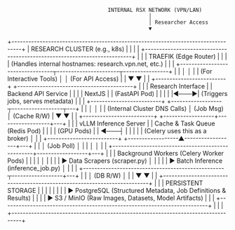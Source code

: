 

                                    INTERNAL RSX NETWORK (VPN/LAN)
                                                 │
                                                 │ Researcher Access
                                                 ▼
  +---------------------------------------------------------------------------------+
  |                            RESEARCH CLUSTER (e.g., k8s)                  |
  |                                                                                 |
  |   +-------------------------------------------------------------------------+   |
  |   |                             TRAEFIK (Edge Router)                       |   |
  |   |        (Handles internal hostnames: research.vpn.net, etc.)             |   |
  |   +---------------------------------┬----------------------┬----------------+   |
  |                                     │                      │                    |
  |   (For Interactive Tools)           │                      │ (For API Access)   |
  |                                     ▼                      ▼                    |
  |   +-------------------------+     +-----------------------------------------+   |
  |   |  Research Interface     |     |  Backend API Service                    |   |
  |   |  NextJS                |     |  (FastAPI Pod)                          |   |
  |   |                         |◄───►|  (Triggers jobs, serves metadata)       |   |
  |   +-------------------------+     +------------------┬------------------┬---+   |
  |                                                      │                  │       |
  |                      (Internal Cluster DNS Calls)    │ (Job Msg)        │ (Cache R/W)
  |                                                      ▼                  ▼       |
  |   +-------------------------+     +------------------+------------------+---+   |
  |   |  vLLM Inference Server  |     |  Cache & Task Queue (Redis Pod)         |   |
  |   |  (GPU Pods)             |     |                                     ◄───┤   |
  |   |                         |     |  (Celery uses this as a broker)         │   |
  |   +-------------------------+     +------------------▲------------------+---+   |
  |                                                      │ (Job Poll)       │       |
  |                                                      │                  │       |
  |   +--------------------------------------------------+------------------+---+   |
  |   |  Background Workers (Celery Worker Pods)                                |   |
  |   |                                                                     │   |   |
  |   |  ▶ Data Scrapers (scraper.py)                                       │   |   |
  |   |  ▶ Batch Inference (inference_job.py)                               │   |   |
  |   +--------------------------------------------------┬------------------+---+   |
  |                                                      │ (DB R/W)         │       |
  |                                                      ▼                  ▼       |
  |   +-------------------------------------------------------------------------+   |
  |   |                             PERSISTENT STORAGE                        |   |
  |   |                                                                         |   |
  |   |  ▶ PostgreSQL (Structured Metadata, Job Definitions & Results)        |   |
  |   |  ▶ S3 / MinIO (Raw Images, Datasets, Model Artifacts)                 |   |
  |   +-------------------------------------------------------------------------+   |
  |                                                                                 |
  +---------------------------------------------------------------------------------+